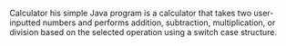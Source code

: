 Calculator
his simple Java program is a calculator that takes two user-inputted numbers and performs addition, subtraction, multiplication, or division based on the selected operation using a switch case structure.
